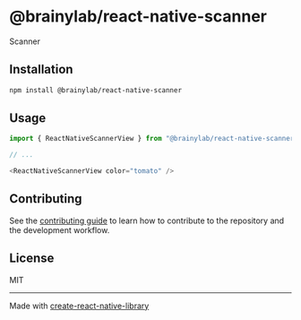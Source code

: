 # @brainylab/react-native-scanner

Scanner

## Installation

```sh
npm install @brainylab/react-native-scanner
```

## Usage

```js
import { ReactNativeScannerView } from "@brainylab/react-native-scanner";

// ...

<ReactNativeScannerView color="tomato" />
```

## Contributing

See the [contributing guide](CONTRIBUTING.md) to learn how to contribute to the repository and the development workflow.

## License

MIT

---

Made with [create-react-native-library](https://github.com/callstack/react-native-builder-bob)
